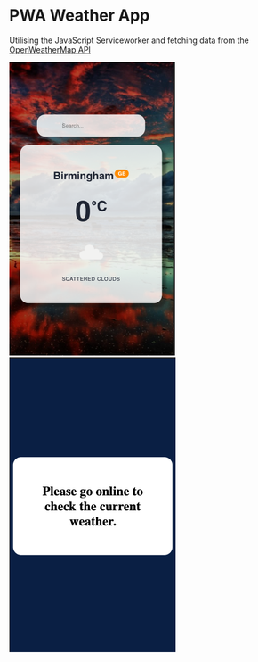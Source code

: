 # PWA Weather App

Utilising the JavaScript Serviceworker and fetching data from the [OpenWeatherMap API](https://openweathermap.org/api)

![WeatherApp Online](/public/images/online.png "Weather App Online")
![WeatherApp Offline](/public/images/offline.png "Weather App Offline")
